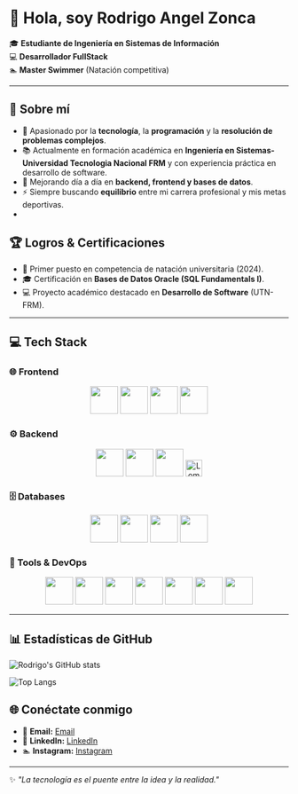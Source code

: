 # 👋 Hola, soy Rodrigo Angel Zonca  

🎓 **Estudiante de Ingeniería en Sistemas de Información**  
💻 **Desarrollador FullStack**  
🏊 **Master Swimmer** (Natación competitiva)  

---

## 🚀 Sobre mí  
- 🎯 Apasionado por la **tecnología**, la **programación** y la **resolución de problemas complejos**.  
- 📚 Actualmente en formación académica en **Ingeniería en Sistemas-Universidad Tecnologia Nacional FRM** y con experiencia práctica en desarrollo de software.  
- 🌱 Mejorando día a día en **backend, frontend y bases de datos**.  
- ⚡ Siempre buscando **equilibrio** entre mi carrera profesional y mis metas deportivas.
- 
## 🏆 Logros & Certificaciones  
- 🥇 Primer puesto en competencia de natación universitaria (2024).  
- 🎓 Certificación en **Bases de Datos Oracle (SQL Fundamentals I)**.  
- 💻 Proyecto académico destacado en **Desarrollo de Software** (UTN-FRM).  

---

## 💻 Tech Stack  

### 🌐 Frontend  
<div align="center">  
  <img src="https://cdn.jsdelivr.net/gh/devicons/devicon/icons/html5/html5-original.svg" width="50" height="50"/>  
  <img src="https://cdn.jsdelivr.net/gh/devicons/devicon/icons/css3/css3-original.svg" width="50" height="50"/>  
  <img src="https://cdn.jsdelivr.net/gh/devicons/devicon/icons/javascript/javascript-original.svg" width="50" height="50"/>  
  <img src="https://cdn.jsdelivr.net/gh/devicons/devicon/icons/react/react-original.svg" width="50" height="50"/>  
</div>  

### ⚙️ Backend  
<div align="center">  
  <img src="https://cdn.jsdelivr.net/gh/devicons/devicon/icons/java/java-original.svg" width="50" height="50"/>  
  <img src="https://cdn.jsdelivr.net/gh/devicons/devicon/icons/python/python-original.svg" width="50" height="50"/>  
  <img src="https://cdn.jsdelivr.net/gh/simple-icons/simple-icons/icons/assemblyscript.svg" width="50" height="50"/>  
  <a href="https://projectlombok.org/" target="_blank">
  <img src="https://img.shields.io/badge/Lombok-BC0F0F?style=for-the-badge&logo=java&logoColor=white" height="30" title="Lombok"/>
</a>

</div>  

### 🗄️ Databases  
<div align="center">  
  <img src="https://cdn.jsdelivr.net/gh/devicons/devicon/icons/mysql/mysql-original.svg" width="50" height="50"/>  
  <img src="https://cdn.jsdelivr.net/gh/devicons/devicon/icons/postgresql/postgresql-original.svg" width="50" height="50"/>  
  <img src="https://cdn.jsdelivr.net/gh/devicons/devicon/icons/mongodb/mongodb-original.svg" width="50" height="50"/>  
  <img src="https://cdn.jsdelivr.net/gh/devicons/devicon/icons/oracle/oracle-original.svg" width="50" height="50"/>  
</div>  

### 🔧 Tools & DevOps  
<div align="center">  
  <img src="https://cdn.jsdelivr.net/gh/devicons/devicon/icons/git/git-original.svg" width="50" height="50"/>  
  <img src="https://cdn.jsdelivr.net/gh/devicons/devicon/icons/github/github-original.svg" width="50" height="50"/>  
  <img src="https://cdn.jsdelivr.net/gh/devicons/devicon/icons/docker/docker-original.svg" width="50" height="50"/>  
  <img src="https://cdn.jsdelivr.net/gh/devicons/devicon/icons/linux/linux-original.svg" width="50" height="50"/>  
  <img src="https://cdn.jsdelivr.net/gh/devicons/devicon/icons/intellij/intellij-original.svg" width="50" height="50"/>  
  <img src="https://cdn.jsdelivr.net/gh/devicons/devicon/icons/vscode/vscode-original.svg" width="50" height="50"/>  
  <img src="https://cdn.jsdelivr.net/gh/devicons/devicon/icons/postman/postman-original.svg" width="50" height="50"/>  
</div>  


---
## 📊 Estadísticas de GitHub  

![Rodrigo's GitHub stats](https://github-readme-stats.vercel.app/api?username=roodriizonca45&show_icons=true&theme=radical)  

![Top Langs](https://github-readme-stats.vercel.app/api/top-langs/?username=roodriizonca45&layout=compact&theme=radical)  

## 🌐 Conéctate conmigo  

- 📧 **Email:** [Email](mailto:roodriizonca45@gmail.com)  
- 💼 **LinkedIn:** [LinkedIn](https://www.linkedin.com/in/rodrigo-zonca-514438350?utm_source=share&utm_campaign=share_via&utm_content=profile&utm_medium=ios_app)  
- 🏊 **Instagram:** [Instagram](https://www.instagram.com/zoncarodri14?igsh=bWFlcGNyZXBhazAy&utm_source=qr)  

---

✨ _"La tecnología es el puente entre la idea y la realidad."_  
